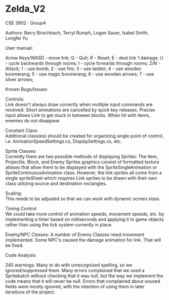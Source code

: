 # Zelda_V2

CSE 3902 : Group4

Authors: Barry Birschbach, Terryl Rumph, Logan Sauer, Isabel Smith, Longfei Yu

User manual:

Arrow Keys/WASD - move link;
Q - Quit;
R - Reset;
E - deal link 1 damage;
U - cycle backwards through rooms;
I - cycle forwards through rooms;
Z/N - Attack;
1 - use bomb;
2 - use fire;
3 - use ladder;
4 - use wooden boomerang;
5 - use magic boomerang;
6 - use wooden arrows;
7 - use silver arrows;

Known Bugs/Issues:

Controls:  
Link doesn't always draw correctly when multiple input commands are received. Short animations are cancelled by quick key releases. 
Precise input allows Link to get stuck in between blocks.
When hit with items, enemies do not disappear.


Constant Class:  
Additional class(es) should be created for organizing single point of control, i.e. AnimationSpeedSettings.cs, DisplaySettings.cs, etc.

Sprite Classes:  
Currently there are two possible methods of displaying Sprites:  The Item, Projectile, Block, and Enemy Sprites graphics consist of formatted texture atlases that allow them to be displayed with the SpriteSingleAnimation or SpriteContinuousAnimation class.  However, the link sprites all come from a single spriteSheet which requires Link sprites to be drawn with their own class utilizing source and destination rectangles.

Scaling:  
This needs to be adjusted so that we can work with dynamic screen sizes.

Timing Control:  
We could take more control of animation speeds, movement speeds, etc.  by implementing a timer based on milliseconds and applying it to game objects rather than using the tick system currently in place.

Enemy/NPC Classes:
A number of Enemy Classes need movement implemented. Some NPC's caused the damage animation for link. That will be fixed.

Code Analysis:

245 warnings. Many to do with unrecognized spelling, so we ignored/suppressed them. Many errors complained that we used a Spritebatch without checking that it was null, but the way we implement the code means that it will never be null. Errors that complained about unused fields were mostly ignored, with the intention of using them in later iterations of the project.



